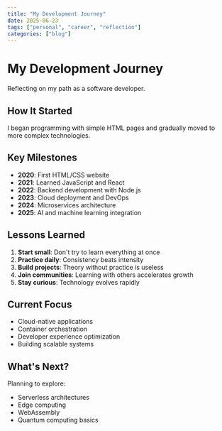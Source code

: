 ```yaml
---
title: "My Development Journey"
date: 2025-06-23
tags: ["personal", "career", "reflection"]
categories: ["blog"]
---
```


# My Development Journey

Reflecting on my path as a software developer.

## How It Started

I began programming with simple HTML pages and gradually moved to more complex technologies.

## Key Milestones

- **2020**: First HTML/CSS website
- **2021**: Learned JavaScript and React
- **2022**: Backend development with Node.js
- **2023**: Cloud deployment and DevOps
- **2024**: Microservices architecture
- **2025**: AI and machine learning integration

## Lessons Learned

1. **Start small**: Don't try to learn everything at once
2. **Practice daily**: Consistency beats intensity
3. **Build projects**: Theory without practice is useless
4. **Join communities**: Learning with others accelerates growth
5. **Stay curious**: Technology evolves rapidly

## Current Focus

- Cloud-native applications
- Container orchestration
- Developer experience optimization
- Building scalable systems

## What's Next?

Planning to explore:
- Serverless architectures
- Edge computing
- WebAssembly
- Quantum computing basics
